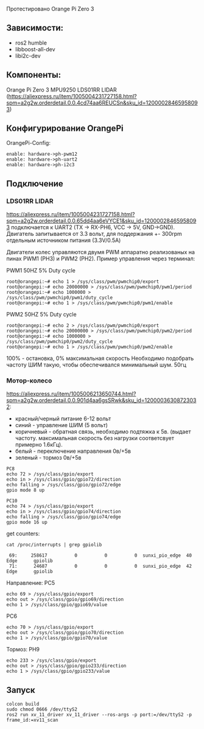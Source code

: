 Протестировано Orange Pi Zero 3

## Зависимости:

- ros2 humble
- libboost-all-dev
- libi2c-dev

## Компоненты:
Orange Pi Zero 3
MPU9250
LDS01RR LIDAR (https://aliexpress.ru/item/1005004231727158.html?spm=a2g2w.orderdetail.0.0.4cd74aa6REUCSn&sku_id=12000028465958093)

## Конфигурирование OrangePi

OrangePi-Config:
```
enable: hardware->ph-pwm12
enable: hardware->ph-uart2
enable: hardware->ph-i2c3
```

## Подключение
### LDS01RR LIDAR 
https://aliexpress.ru/item/1005004231727158.html?spm=a2g2w.orderdetail.0.0.65dd4aa6eVYCE1&sku_id=12000028465958093
 подключается к UART2 (TX -> RX-PH6, VCC -> 5V, GND->GND). Двигатель запитывается от 3.3 вольт, для поддержания +- 300rpm отдельным источником питания (3.3V/0.5A)

Двигатели колес управляются двумя PWM аппаратно реализованых на пинах PWM1 (PH3) и PWM2 (PH2). Пример управления через терминал:

PWM1 50HZ 5% Duty cycle
```
root@orangepi:~# echo 1 > /sys/class/pwm/pwmchip0/export
root@orangepi:~# echo 20000000 > /sys/class/pwm/pwmchip0/pwm1/period
root@orangepi:~# echo 1000000 > /sys/class/pwm/pwmchip0/pwm1/duty_cycle
root@orangepi:~# echo 1 > /sys/class/pwm/pwmchip0/pwm1/enable
```

PWM2 50HZ 5% Duty cycle

```
root@orangepi:~# echo 2 > /sys/class/pwm/pwmchip0/export
root@orangepi:~# echo 20000000 > /sys/class/pwm/pwmchip0/pwm2/period
root@orangepi:~# echo 1000000 > /sys/class/pwm/pwmchip0/pwm2/duty_cycle
root@orangepi:~# echo 1 > /sys/class/pwm/pwmchip0/pwm2/enable
```

100% - остановка, 0% максимальная скорость
Необходимо подобрать частоту ШИМ такую, чтобы обеспечивался минимальный шум. 50гц

### Мотор-колесо
https://aliexpress.ru/item/1005006213650744.html?spm=a2g2w.orderdetail.0.0.901d4aa6gsSRwk&sku_id=12000036308723032: 

- красный/черный питание 6-12 вольт
- синий - управление ШИМ (5 вольт)
- коричневый - обратная связь, необходимо подтяжка к 5в. (выдает частоту. максимальная скорость без нагрузки соответсвует примерно 1.6кГц).
- белый - переключение направления 0в/+5в
- зеленый - тормоз 0в/+5в

```
PC8
echo 72 > /sys/class/gpio/export
echo in > /sys/class/gpio/gpio72/direction
echo falling > /sys/class/gpio/gpio72/edge
gpio mode 8 up
```
```
PC10
echo 74 > /sys/class/gpio/export
echo in > /sys/class/gpio/gpio74/direction
echo falling > /sys/class/gpio/gpio74/edge
gpio mode 16 up
```

get counters:
```
cat /proc/interrupts | grep gpiolib

 69:     258617          0          0          0  sunxi_pio_edge  40 Edge      gpiolib
 71:      24687          0          0          0  sunxi_pio_edge  42 Edge      gpiolib
```

Направление:
PC5
```
echo 69 > /sys/class/gpio/export
echo out > /sys/class/gpio/gpio69/direction
echo 1 > /sys/class/gpio/gpio69/value
```
PC6
```
echo 70 > /sys/class/gpio/export
echo out > /sys/class/gpio/gpio70/direction
echo 1 > /sys/class/gpio/gpio70/value
```
Тормоз:
PH9
```
echo 233 > /sys/class/gpio/export
echo out > /sys/class/gpio/gpio233/direction
echo 1 > /sys/class/gpio/gpio233/value
```



## Запуск

```
colcon build
sudo chmod 0666 /dev/ttyS2
ros2 run xv_11_driver xv_11_driver --ros-args -p port:=/dev/ttyS2 -p frame_id:=xv11_scan
```